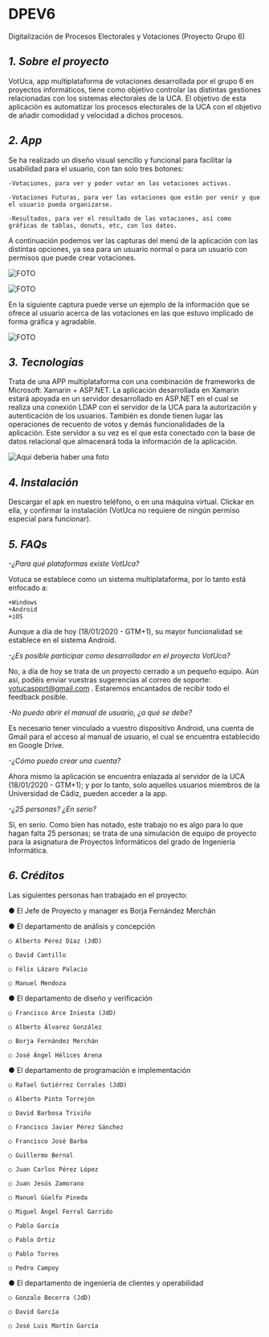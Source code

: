 # DPEV6
Digitalización de Procesos Electorales y Votaciones (Proyecto Grupo 6)


## *1. Sobre el proyecto*

VotUca, app multiplataforma de votaciones desarrollada por el grupo 6 en proyectos informáticos, tiene como objetivo controlar las distintas gestiones relacionadas con los sistemas electorales de la UCA. El objetivo de esta aplicación es automatizar los procesos
electorales de la UCA con el objetivo de añadir comodidad y velocidad a dichos procesos.



## *2. App*

Se ha realizado un diseño visual sencillo y funcional para facilitar la usabilidad para el usuario, con tan solo tres botones:

	-Votaciones, para ver y poder votar en las votaciones activas.

	-Votaciones Futuras, para ver las votaciones que están por venir y que el usuario pueda organizarse.

	-Resultados, para ver el resultado de las votaciones, así como gráficas de tablas, donuts, etc, con los datos.

A continuación podemos ver las capturas del menú de la aplicación con las distintas opciones,
ya sea para un usuario normal o para un usuario con permisos que puede crear votaciones.

![FOTO](https://fotos.subefotos.com/8508537c22ff1495a209ee5e2e386f58o.jpg)

![FOTO](https://fotos.subefotos.com/fd5d21f114e7573fb88bacf35aa59b19o.jpg)


En la siguiente captura puede verse un ejemplo de la información que se ofrece al usuario
acerca de las votaciones en las que estuvo implicado de forma gráfica y agradable.

![FOTO](https://fotos.subefotos.com/8fe9627dd0afd856be16b12d489158b6o.jpg)

## *3. Tecnologías*

Trata de una APP multiplataforma con una combinación de frameworks de Microsoft: Xamarin + ASP.NET.
La aplicación desarrollada en Xamarin estará apoyada en un servidor desarrollado en ASP.NET en el cual
se realiza una conexión LDAP con el servidor de la UCA para la autorización y autenticación de los usuarios.
También es donde tienen lugar las operaciones de recuento de votos y demás funcionalidades de la aplicación.
Este servidor a su vez es el que esta conectado con la base de datos relacional que almacenará
toda la información de la aplicación.

![Aqui deberia haber una foto](https://fotos.subefotos.com/6a93c4f3a6374833b8de7f5d08b4e04do.jpg)


## *4. Instalación*

Descargar el apk en nuestro teléfono, o en una máquina virtual. Clickar en ella, y confirmar
la instalación (VotUca no requiere de ningún permiso especial para funcionar).


## *5. FAQs*

*-¿Para qué plataformas existe VotUca?*

Votuca se establece como un sistema multiplataforma, por lo tanto está enfocado a:

	+Windows
	+Android
	+iOS

Aunque a día de hoy (18/01/2020 - GTM+1), su mayor funcionalidad se establece en el sistema Android.
	
*-¿Es posible participar como desarrollador en el proyecto VotUca?*

No, a día de hoy se trata de un proyecto cerrado a un pequeño equipo. Aún así, podéis enviar vuestras sugerencias al correo de soporte: votucaspprt@gmail.com . Estaremos encantados de recibir todo el feedback posible.

*-No puedo abrir el manual de usuario, ¿a qué se debe?*

Es necesario tener vinculado a vuestro dispositivo Android, una cuenta de Gmail para el acceso al manual de usuario, el cual se encuentra establecido en Google Drive.

*-¿Cómo puedo crear una cuenta?*

Ahora mismo la aplicación se encuentra enlazada al servidor de la UCA (18/01/2020 - GTM+1); y por lo tanto, solo aquellos usuarios miembros de la Universidad de Cádiz, pueden acceder a la app.

*-¿25 personas? ¿En serio?*

Sí, en serio. Como bien has notado, este trabajo no es algo para lo que hagan falta 25 personas; se trata de una simulación de equipo de proyecto para la asignatura de Proyectos Informáticos del grado de Ingeniería Informática.

## *6. Créditos*

Las siguientes personas han trabajado en el proyecto:

● El Jefe de Proyecto y manager es Borja Fernández Merchán

● El departamento de análisis y concepción

	○ Alberto Pérez Díaz (JdD)

	○ David Cantillo

	○ Félix Lázaro Palacio

	○ Manuel Mendoza

● El departamento de diseño y verificación

	○ Francisco Arce Iniesta (JdD)

	○ Alberto Álvarez González

	○ Borja Fernández Merchán

	○ José Ángel Hélices Arena

● El departamento de programación e implementación

	○ Rafael Gutiérrez Corrales (JdD)

	○ Alberto Pinto Torrejón

	○ David Barbosa Triviño

	○ Francisco Javier Pérez Sánchez

	○ Francisco José Barba

	○ Guillermo Bernal

	○ Juan Carlos Pérez López

	○ Juan Jesús Zamorano

	○ Manuel Güelfo Pineda

	○ Miguel Ángel Ferral Garrido

	○ Pablo García

	○ Pablo Ortiz

	○ Pablo Torres

	○ Pedro Campoy

● El departamento de ingeniería de clientes y operabilidad

	○ Gonzalo Becerra (JdD)

	○ David García

	○ José Luis Martín García